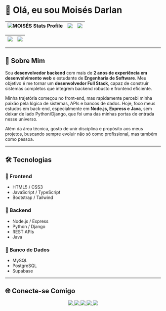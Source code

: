 # 👋 Olá, eu sou Moisés Darlan  

| ![MOISÉS Stats Profile](http://github-profile-summary-cards.vercel.app/api/cards/stats?username=MOISES-DARLAN&theme=nord_dark) | ![](http://github-profile-summary-cards.vercel.app/api/cards/repos-per-language?username=MOISES-DARLAN&hide=Html&theme=nord_dark) | ![](http://github-profile-summary-cards.vercel.app/api/cards/most-commit-language?username=MOISES-DARLAN&theme=nord_dark) |
| :-: | :-: | :-: |

| ![](http://github-profile-summary-cards.vercel.app/api/cards/profile-details?username=MOISES-DARLAN&theme=nord_dark) | ![](https://github-readme-streak-stats.herokuapp.com/?user=MOISES-DARLAN&hide_border=true&date_format=M%20j%5B%2C%20Y%5D&background=2D3742&stroke=2D3742&ring=6bbbca&fire=6bbbca&currStreakNum=fff&sideNums=6bbbca&currStreakLabel=6bbbca&sideLabels=fff&dates=fff) |
| :-: | :-: |
---

## 🙋 Sobre Mim  

Sou **desenvolvedor backend** com mais de **2 anos de experiência em desenvolvimento web** e estudante de **Engenharia de Software**. Meu objetivo é me tornar um **desenvolvedor Full Stack**, capaz de construir sistemas completos que integrem backend robusto e frontend eficiente.  

Minha trajetória começou no front-end, mas rapidamente percebi minha paixão pela lógica de sistemas, APIs e bancos de dados. Hoje, foco meus estudos em back-end, especialmente em **Node.js, Express e Java**, sem deixar de lado Python/Django, que foi uma das minhas portas de entrada nesse universo.  

Além da área técnica, gosto de unir disciplina e propósito aos meus projetos, buscando sempre evoluir não só como profissional, mas também como pessoa.  

---

## 🛠️ Tecnologias  

### 🔹 Frontend  
- HTML5 / CSS3  
- JavaScript / TypeScript  
- Bootstrap / Tailwind  

### 🔹 Backend  
- Node.js / Express  
- Python / Django  
- REST APIs  
- Java  

### 🔹 Banco de Dados  
- MySQL  
- PostgreSQL  
- Supabase  
---

## 🌐 Conecte-se Comigo  

<p align="center">
  <a href="https://linkedin.com/in/moises-darlan" target="_blank">
    <img src="https://img.shields.io/badge/-LinkedIn-%230077B5?style=for-the-badge&logo=linkedin&logoColor=white">
  </a>
  <a href="mailto:moisesdarlan440@gmail.com">
    <img src="https://img.shields.io/badge/-Gmail-%23333?style=for-the-badge&logo=gmail&logoColor=white">
  </a>
  <a href="https://wa.me/+556999831192" target="_blank">
    <img src="https://img.shields.io/badge/WhatsApp-25D366?style=for-the-badge&logo=whatsapp&logoColor=white">
  </a>
  <a href="https://instagram.com/moisesdarlan.oficial" target="_blank">
    <img src="https://img.shields.io/badge/-Instagram-%23E4405F?style=for-the-badge&logo=instagram&logoColor=white">
  </a>
  <a href="https://twitter.com/MoisesDarlan2" target="_blank">
    <img src="https://img.shields.io/badge/-Twitter-1DA1F2?style=for-the-badge&logo=twitter&logoColor=white">
  </a>
</p>
